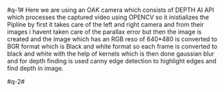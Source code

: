 #q-1#
Here we are using an OAK camera which consists of DEPTH AI API which processes the captured video using OPENCV so it inistializes the Pipline by first it takes care of the left and right camera and from their images i havent taken care of the parallax error but then the image is created and the image which has an RGB reso of 640*480 is converted to BGR format which is Black and white format so each frame is converted to black and white with the help of kernels which is then done gaussian blur and for depth finding is used canny edge detection to highlight edges and find depth in image.

#q-2#

